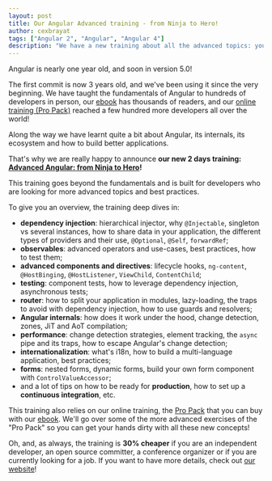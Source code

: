 ```yaml
---
layout: post
title: Our Angular Advanced training - from Ninja to Hero!
author: cexbrayat
tags: ["Angular 2", "Angular", "Angular 4"]
description: "We have a new training about all the advanced topics: you are going to love it!"
---
```


Angular is nearly one year old, and soon in version 5.0!

The first commit is now 3 years old, and we've been using it since the very beginning.
We have taught the fundamentals of Angular to hundreds of developers in person,
our [ebook](https://books.ninja-squad.com/angular) has thousands of readers,
and our [online training (Pro Pack)](https://angular-exercises.ninja-squad.com/)
reached a few hundred more developers all over the world!

Along the way we have learnt quite a bit about Angular,
its internals, its ecosystem and how to build better applications.

That's why we are really happy to announce **our new 2 days training:
[Advanced Angular: from Ninja to Hero](https://ninja-squad.com/formations/formation-angular-advanced)!**

This training goes beyond the fundamentals
and is built for developers who are looking for more advanced topics and best practices.

To give you an overview, the training deep dives in:
- **dependency injection**: hierarchical injector, why `@Injectable`, singleton vs several instances, how to share data in your application, the different types of providers and their use, `@Optional`, `@Self`, `forwardRef`;
- **observables**: advanced operators and use-cases, best practices, how to test them;
- **advanced components and directives**: lifecycle hooks, `ng-content`, `@HostBinging`, `@HostListener`, `ViewChild`, `ContentChild`;
- **testing**: component tests, how to leverage dependency injection, asynchronous tests;
- **router**: how to split your application in modules, lazy-loading, the traps to avoid with dependency injection, how to use guards and resolvers;
- **Angular internals**: how does it work under the hood, change detection, zones, JiT and AoT compilation;
- **performance**: change detection strategies, element tracking, the `async` pipe and its traps, how to escape Angular's change detection;
- **internationalization**: what's i18n, how to build a multi-language application, best practices;
- **forms**: nested forms, dynamic forms, build your own form component with `ControlValueAccessor`;
- and a lot of tips on how to be ready for **production**, how to set up a **continuous integration**, etc.

This training also relies on our online training,
the [Pro Pack](https://angular-exercises.ninja-squad.com/)
that you can buy with our [ebook](https://books.ninja-squad.com/angular).
We'll go over some of the more advanced exercises of the "Pro Pack"
so you can get your hands dirty with all these new concepts!

Oh, and, as always, the training is **30% cheaper** if you are an independent developer, an open source committer, a conference organizer or if you are currently looking for a job.
If you want to have more details, check out [our website](https://ninja-squad.com/formations)!
